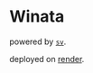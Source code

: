 # Winata

powered by [`sv`](https://github.com/sveltejs/cli).

deployed on [render](https://winata.onrender.com/).